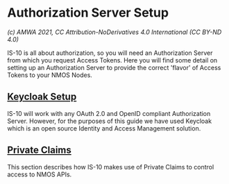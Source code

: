 # Authorization Server Setup
_(c) AMWA 2021, CC Attribution-NoDerivatives 4.0 International (CC BY-ND 4.0)_

IS-10 is all about authorization, so you will need an Authorization Server from which you request  Access Tokens.  Here you will find some detail on setting up an Authorization Server to provide the correct 'flavor' of Access Tokens to your NMOS Nodes.

## [Keycloak Setup](3.1.%20Keycloak%20Setup.md)
IS-10 will work with any OAuth 2.0 and OpenID compliant Authorization Server. However, for the purposes of this guide we have used Keycloak which is an open source Identity and Access Management solution.

## [Private Claims](3.3.%20Private%20Claims.md)
This section describes how IS-10 makes use of Private Claims to control access to NMOS APIs. 

<!--stackedit_data:
eyJoaXN0b3J5IjpbLTExOTAxNzE1ODFdfQ==
-->
